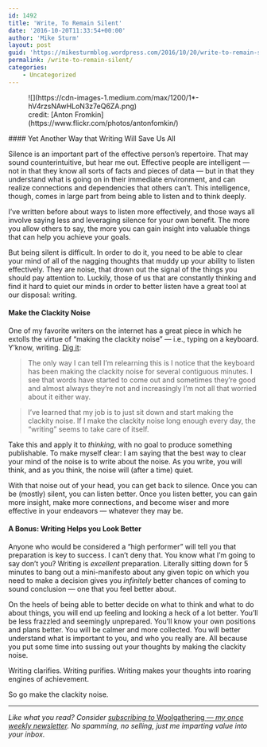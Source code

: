 ```yaml
---
id: 1492
title: 'Write, To Remain Silent'
date: '2016-10-20T11:33:54+00:00'
author: 'Mike Sturm'
layout: post
guid: 'https://mikesturmblog.wordpress.com/2016/10/20/write-to-remain-silent/'
permalink: /write-to-remain-silent/
categories:
    - Uncategorized
---
```


<figure class="wp-caption">![](https://cdn-images-1.medium.com/max/1200/1*-hV4rzsNAwHLoN3z7eQ6ZA.png)<figcaption class="wp-caption-text">credit: [Anton Fromkin](https://www.flickr.com/photos/antonfomkin/)</figcaption></figure>#### Yet Another Way that Writing Will Save Us All

Silence is an important part of the effective person’s repertoire. That may sound counterintuitive, but hear me out. Effective people are intelligent — not in that they know all sorts of facts and pieces of data — but in that they understand what is going on in their immediate environment, and can realize connections and dependencies that others can’t. This intelligence, though, comes in large part from being able to listen and to think deeply.

I’ve written before about ways to listen more effectively, and those ways all involve saying less and leveraging silence for your own benefit. The more you allow others to say, the more you can gain insight into valuable things that can help you achieve your goals.

But being silent is difficult. In order to do it, you need to be able to clear your mind of all of the nagging thoughts that muddy up your ability to listen effectively. They are noise, that drown out the signal of the things you should pay attention to. Luckily, those of us that are constantly thinking and find it hard to quiet our minds in order to better listen have a great tool at our disposal: writing.

#### Make the Clackity Noise

One of my favorite writers on the internet has a great piece in which he extolls the virtue of “making the clackity noise” — i.e., typing on a keyboard. Y’know, writing. [Dig it](http://www.kungfugrippe.com/post/169873399/clackity-noise):

> The only way I can tell I’m relearning this is I notice that the keyboard has been making the clackity noise for several contiguous minutes. I see that words have started to come out and sometimes they’re good and almost always they’re not and increasingly I’m not all that worried about it either way.

> I’ve learned that my job is to just sit down and start making the clackity noise. If I make the clackity noise long enough every day, the “writing” seems to take care of itself.

Take this and apply it to *thinking*, with no goal to produce something publishable. To make myself clear: I am saying that the best way to clear your mind of the noise is to write about the noise. As you write, you will think, and as you think, the noise will (after a time) quiet.

With that noise out of your head, you can get back to silence. Once you can be (mostly) silent, you can listen better. Once you listen better, you can gain more insight, make more connections, and become wiser and more effective in your endeavors — whatever they may be.

#### A Bonus: Writing Helps you Look Better

Anyone who would be considered a “high performer” will tell you that preparation is key to success. I can’t deny that. You know what I’m going to say don’t you? Writing is *excellent* preparation. Literally sitting down for 5 minutes to bang out a mini-manifesto about any given topic on which you need to make a decision gives you *infinitely* better chances of coming to sound conclusion — one that you feel better about.

On the heels of being able to better decide on what to think and what to do about things, you will end up feeling and looking a heck of a lot better. You’ll be less frazzled and seemingly unprepared. You’ll know your own positions and plans better. You will be calmer and more collected. You will better understand what is important to you, and who you really are. All because you put some time into sussing out your thoughts by making the clackity noise.

Writing clarifies. Writing purifies. Writing makes your thoughts into roaring engines of achievement.

So go make the clackity noise.

---

*Like what you read? Consider* [*subscribing to* Woolgathering *— my once weekly newsletter*](http://tinyletter.com/mike_sturm)*. No spamming, no selling, just me imparting value into your inbox.*